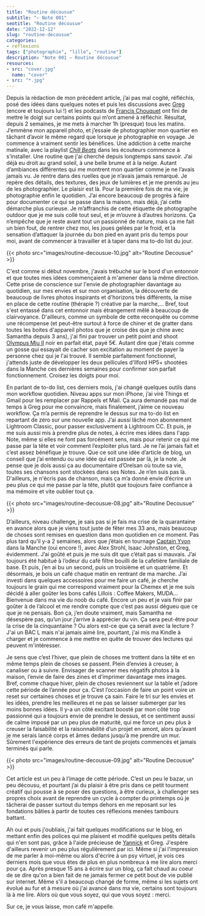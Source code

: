 ```yaml
---
title: "Routine décousue"
subtitle: "— Note 001"
seotitle: "Routine décousue"
date: "2022-12-12"
slug: "routine-decousue"
categories:
- reflexions
tags: ["photographie", "lille", "routine"]
description: "Note 001 — Routine décousue"
resources:
- src: "cover.jpg"
  name: "cover"
- src: "*.jpg"
---
```


Depuis la rédaction de mon précédent article, j’ai pas mal cogité, réfléchis, posé des idées dans quelques notes et puis les discussions avec [Greg](https://gregorymignard.com) (encore et toujours lui !) et les podcasts de [Francis Chouquet](https://open.spotify.com/show/7yHlYC9xCX1v0QPuekU3NB?si=939349b3cb234912) ont fini de mettre le doigt sur certains points qui m’ont amené à réfléchir. Résultat, depuis 2 semaines, je me mets à marcher 1h (presque) tous les matins. J’emmène mon appareil photo, et j’essaie de photographier mon quartier en tâchant d’avoir le même regard que lorsque je photographie en voyage. Je commence à vraiment sentir les bénéfices. Une addiction à cette marche matinale, avec la playlist *[Chill Beats](https://open.spotify.com/playlist/37i9dQZF1DWZa8CSUr0hCY?si=746f5e30bb664a30)* dans les écouteurs commence à s’installer. Une routine que j'ai cherché depuis longtemps sans savoir. J’ai déjà eu droit au grand soleil, à une belle brume et à la neige. Autant d’ambiances différentes qui me montrent mon quartier comme je ne l’avais jamais vu. Je rentre dans des ruelles que je n’avais jamais remarqué. Je repère des détails, des textures, des jeux de lumières et je me prends au jeu de les photographier. Le plaisir est là. Pour la première fois de ma vie, je photographie enfin le quotidien. J’ai encore beaucoup de progrès à faire pour documenter ce qui se passe dans la maison, mais déjà, j’ai cette démarche plus curieuse. Je m’affranchis de cette étiquette de photographe outdoor que je me suis collé tout seul, et je m’ouvre à d’autres horizons. Ça n’empêche que je reste avant tout un passionné de nature, mais ça me fait un bien fout, de rentrer chez moi, les joues gelées par le froid, et la sensation d’attaquer la journée du bon pied en ayant pris du temps pour moi, avant de commencer à travailler et à taper dans ma to-do list du jour.

{{< photo src="images/routine-decousue-10.jpg" alt="Routine Decousue" >}}

C'est comme si début novembre, j'avais trébuché sur le bord d'un entonnoir et que toutes mes idées commençaient à m'amener dans la même direction. Cette prise de conscience sur l'envie de photographier davantage au quotidien, sur mes envies et sur mon organisation, la découverte de beaucoup de livres photos inspirants et d'horizons très différents, la mise en place de cette routine (thérapie ?) créative par la marche,... Bref, tout s'est entassé dans cet entonnoir mais étrangement mêlé à beaucoup de clairvoyance. D'ailleurs, comme un symbole de cette reconquête ou comme une récompense (et peut-être surtout à force de chiner et de gratter dans toutes les boites d'appareil photos que je croise dès que je chine avec Samantha depuis 3 ans), j'ai fini par trouver un petit point and shoot [Olympus Mju II](https://jeremyjanin.com/un-ete-avec-olympus-mju-ii/) noir en parfait état, payé 5€. Autant dire que j'étais comme un gosse qui essayait de cacher son excitation au moment de payer la personne chez qui je l'ai trouvé. Il semble parfaitement fonctionnel, j'attends juste de développer les deux pellicules d'Ilford HP5+ shootées dans la Manche ces dernières semaines pour confirmer son parfait fonctionnement. Croisez les doigts pour moi.

En parlant de to-do list, ces derniers mois, j'ai changé quelques outils dans mon workflow quotidien. Niveau apps sur mon iPhone, j’ai viré Things et Gmail pour les remplacer par Rappels et Mail. Ça aura demandé pas mal de temps à Greg pour me convaincre, mais finalement, j’aime ce nouveau workflow. Ça m’a permis de reprendre le dessus sur ma to-do list en repartant de zéro sur une nouvelle app. J’ai aussi lâché mon abonnement Lightroom Classic, pour passer exclusivement à Lightroom CC. Et puis, je me suis aussi mis à prendre plus de notes, à écrire mes idées dans l'app Note, même si elles ne font pas forcément sens, mais pour retenir ce qui me passe par la tête et voir comment l’exploiter plus tard. Je ne l’ai jamais fait et c’est assez bénéfique je trouve. Que ce soit une idée d’article de blog, un conseil que j’ai entendu ou une idée qui est passée par là, je la note. Je pense que je dois aussi ça au documentaire d’Orelsan où toute sa vie, toutes ses chansons sont stockées dans ses Notes. Je n’en suis pas là. D'ailleurs, je n'écris pas de chanson, mais ça m’a donné envie d’écrire un peu plus ce qui me passe par la tête, plutôt que toujours faire confiance à ma mémoire et vite oublier tout ça.

{{< photo src="images/routine-decousue-08.jpg" alt="Routine Decousue" >}}

D’ailleurs, niveau challenge, je sais pas si je fais ma crise de la quarantaine en avance alors que je viens tout juste de fêter mes 33 ans, mais beaucoup de choses sont remises en question dans mon quotidien en ce moment. Pas plus tard qu’il y-a 2 semaines, alors que j’étais en tournage [Captain Yvon](http://captainyvon.fr) dans la Manche (oui encore !), avec Alex Strohl, Isaac Johnston, et Greg, évidemment. J’ai goûté et puis je me suis dit que c’était pas si mauvais. J’ai toujours été habitué à l’odeur du café filtre bouilli de la cafetière familiale de base. Et puis, j’en ai bu un second, puis un troisième et un quatrième. Et désormais, je bois un café chaque matin en rentrant de ma marche. J’ai investi dans quelques accessoires pour me faire un café, je cherche toujours le grain qui me correspond vraiment pour la Chemex et je me suis décidé à aller goûter les bons cafés Lillois : Coffee Makers, MUDA… Bienvenue dans ma vie du noob du café. Encore un peu et je vais finir par goûter à de l’alcool et me rendre compte que c’est pas aussi dégueu que ce que je ne pensais. Bon ça, j’en doute vraiment, mais Samantha ne désespère pas, qu’un jour j’arrive à apprécier du vin. Ça sera peut-être pour la crise de la cinquantaine ? Ou alors est-ce que ça serait avec la lecture ? J'ai un BAC L mais n'ai jamais aimé lire, pourtant, j'ai mis ma Kindle à charger et je commence à me mettre en quête de trouver des lectures qui peuvent m'intéresser.

Je sens que c’est l’hiver, que plein de choses me trottent dans la tête et en même temps plein de choses se passent. Plein d’envies à creuser, à canaliser ou à suivre. Envisager de scanner mes négatifs photos à la maison, l’envie de faire des zines et d’imprimer davantage mes images. Bref, comme chaque hiver, plein de choses reviennent sur la table et j’adore cette période de l’année pour ça. C’est l’occasion de faire un point voire un reset sur certaines choses et je trouve ça sain. Faire le tri sur les envies et les idées, prendre les meilleures et ne pas se laisser submerger par les moins bonnes idées. Il y-a un côté excitant boosté par mon côté trop passionné qui a toujours envie de prendre le dessus, et ce sentiment aussi de calme imposé par un peu plus de maturité, qui me force un peu plus à creuser la faisabilité et la raisonnabilité d’un projet en amont, alors qu’avant je me serais lancé corps et âmes dedans jusqu’à me prendre un mur. Sûrement l'expérience des erreurs de tant de projets commencés et jamais terminés qui parle.

{{< photo src="images/routine-decousue-09.jpg" alt="Routine Decousue" >}}

Cet article est un peu à l’image de cette période. C’est un peu le bazar, un peu décousu, et pourtant j’ai du plaisir à être pris dans ce petit tourment créatif qui pousse à se poser des questions, à être curieux, à challenger ses propres choix avant de reprendre un cycle à compter du printemps où je tâcherai de passer surtout du temps dehors en me reposant sur les fondations bâties à partir de toutes ces réflexions menées tambours battant.

Ah oui et puis j'oubliais, j'ai fait quelques modifications sur le blog, en mettant enfin des polices qui me plaisent et modifié quelques petits détails qui n'en sont pas, grâce à l'aide précieuse de [Yannick](https://yannickschutz.com) et Greg. J'espère d'ailleurs revenir un peu plus régulièrement par ici. Même si j'ai l'impression de me parler à moi-même ou alors d'écrire à un psy virtuel, je vois ces derniers mois que vous êtes de plus en plus nombreux à me lire alors merci pour ça. Après presque 15 ans à écrire sur un blog, ça fait chaud au coeur de se dire qu'on a bien fait de ne jamais fermer ce petit bout de vie publié sur internet. Même s'il a beaucoup changé de forme, même si les sujets ont évolué au fur et à mesure où j'ai avancé dans ma vie, certains sont toujours là à me lire. Alors où que vous soyez, qui que vous soyez : merci.

Sur ce, je vous laisse, mon café m'appelle.
